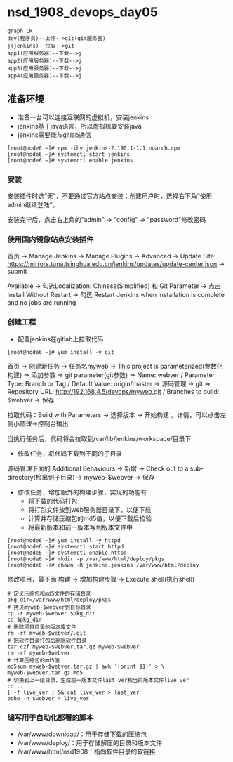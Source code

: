 # nsd_1908_devops_day05

```mermaid
graph LR
dev(程序员)--上传-->git(git服务器)
j(jenkins)--拉取-->git
app1(应用服务器)--下载-->j
app2(应用服务器)--下载-->j
app3(应用服务器)--下载-->j
app4(应用服务器)--下载-->j
```

## 准备环境

- 准备一台可以连接互联网的虚拟机，安装jenkins
- jenkins基于java语言，所以虚拟机要安装java
- jenkins需要能与gitlab通信

```shell
[root@node6 ~]# rpm -ihv jenkins-2.190.1-1.1.noarch.rpm 
[root@node6 ~]# systemctl start jenkins
[root@node6 ~]# systemctl enable jenkins

```

### 安装

安装插件时选“无”，不要通过官方站点安装；创建用户时，选择右下角“使用admin继续登陆“。

安装完毕后，点击右上角的"admin" -> "config" -> "password"修改密码

### 使用国内镜像站点安装插件

首页 -> Manage Jenkins -> Manage Plugins -> Advanced -> Update Site: https://mirrors.tuna.tsinghua.edu.cn/jenkins/updates/update-center.json -> submit

Available -> 勾选Localization: Chinese(Simplified) 和 Git Parameter -> 点击Install Without Restart -> 勾选 Restart Jenkins when installation is complete and no jobs are running

### 创建工程

- 配置jenkins在gitlab上拉取代码

```shell
[root@node6 ~]# yum install -y git
```

首页 -> 创建新任务 -> 任务名myweb -> This project is parameterized(参数化构建) => 添加参数 => git parameter(git参数) => Name: webver / Parameter Type: Branch or Tag / Default Value: origin/master -> 源码管理 -> git => Repository URL: http://192.168.4.5/devops/myweb.git / Branches to build: $webver -> 保存

拉取代码：Build with Parameters -> 选择版本 -> 开始构建 。详情，可以点击左侧小圆球->控制台输出 

当执行任务后，代码将会拉取到/var/lib/jenkins/workspace/目录下

- 修改任务，将代码下载到不同的子目录

源码管理下面的 Additional Behaviours -> 新增 -> Check out to a sub-directory(检出到子目录) -> myweb-$webver -> 保存

- 修改任务，增加额外的构建步骤，实现的功能有
  - 将下载的代码打包
  - 将打包文件放到web服务器目录下，以便下载
  - 计算并存储压缩包的md5值，以便下载后检验
  - 将最新版本和前一版本写到版本文件中

```shell
[root@node6 ~]# yum install -y httpd
[root@node6 ~]# systemctl start httpd
[root@node6 ~]# systemctl enable httpd
[root@node6 ~]# mkdir -p /var/www/html/deploy/pkgs
[root@node6 ~]# chown -R jenkins.jenkins /var/www/html/deploy
```

修改项目，最下面 构建 -> 增加构建步骤 -> Execute shell(执行shell)

```shell
# 定义压缩包和md5文件的存储目录
pkg_dir=/var/www/html/deploy/pkgs
# 拷贝myweb-$webver到目标目录
cp -r myweb-$webver $pkg_dir
cd $pkg_dir
# 删除项目目录的版本库文件
rm -rf myweb-$webver/.git
# 把软件目录打包后删除软件目录
tar czf myweb-$webver.tar.gz myweb-$webver
rm -rf myweb-$webver
# 计算压缩包的md5值
md5sum myweb-$webver.tar.gz | awk '{print $1}' > \
myweb-$webver.tar.gz.md5
# 切换到上一级目录，生成前一版本文件last_ver和当前版本文件live_ver
cd ..
[ -f live_ver ] && cat live_ver > last_ver
echo -n $webver > live_ver
```

### 编写用于自动化部署的脚本

- /var/www/download/：用于存储下载的压缩包
- /var/www/deploy/：用于存储解压的目录和版本文件
- /var/www/html/nsd1908：指向软件目录的软链接




